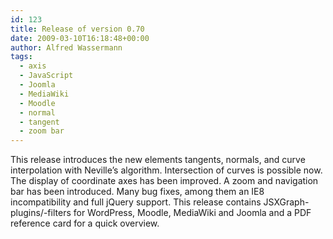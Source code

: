 ```yaml
---
id: 123
title: Release of version 0.70
date: 2009-03-10T16:18:48+00:00
author: Alfred Wassermann
tags:
  - axis
  - JavaScript
  - Joomla
  - MediaWiki
  - Moodle
  - normal
  - tangent
  - zoom bar
---
```

This release introduces the new elements tangents, normals, and curve interpolation with Neville&#8217;s algorithm. Intersection of curves is possible now. The display of coordinate axes has been improved. A zoom and navigation bar has been introduced. Many bug fixes, among them an IE8 incompatibility and full jQuery support. This release contains JSXGraph-plugins/-filters for WordPress, Moodle, MediaWiki and Joomla and a PDF reference card for a quick overview.